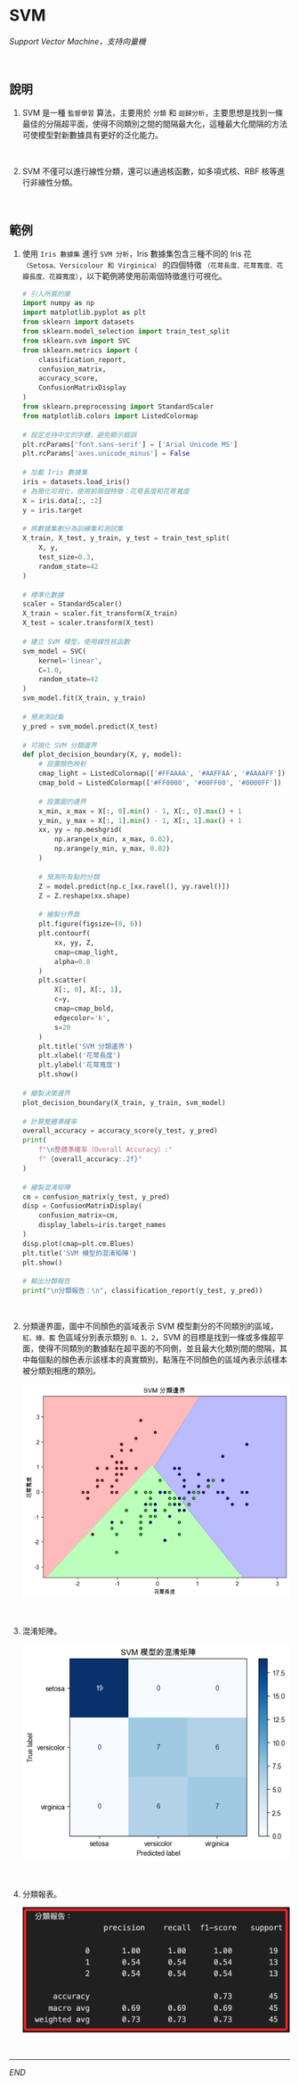 # SVM

_Support Vector Machine，支持向量機_

<br>

## 說明

1. SVM 是一種 `監督學習` 算法，主要用於 `分類` 和 `迴歸分析`，主要思想是找到一條最佳的分隔超平面，使得不同類別之間的間隔最大化，這種最大化間隔的方法可使模型對新數據具有更好的泛化能力。

<br>

2. SVM 不僅可以進行線性分類，還可以通過核函數，如多項式核、RBF 核等進行非線性分類。

<br>

## 範例

1. 使用 `Iris 數據集` 進行 `SVM 分析`，Iris 數據集包含三種不同的 Iris 花 `（Setosa、Versicolour 和 Virginica）` 的四個特徵 `（花萼長度、花萼寬度、花瓣長度、花瓣寬度）`，以下範例將使用前兩個特徵進行可視化。

    ```python
    # 引入所需的庫
    import numpy as np
    import matplotlib.pyplot as plt
    from sklearn import datasets
    from sklearn.model_selection import train_test_split
    from sklearn.svm import SVC
    from sklearn.metrics import (
        classification_report,
        confusion_matrix,
        accuracy_score,
        ConfusionMatrixDisplay
    )
    from sklearn.preprocessing import StandardScaler
    from matplotlib.colors import ListedColormap

    # 設定支持中文的字體，避免顯示錯誤
    plt.rcParams['font.sans-serif'] = ['Arial Unicode MS']
    plt.rcParams['axes.unicode_minus'] = False

    # 加載 Iris 數據集
    iris = datasets.load_iris()
    # 為簡化可視化，使用前兩個特徵：花萼長度和花萼寬度
    X = iris.data[:, :2]
    y = iris.target

    # 將數據集劃分為訓練集和測試集
    X_train, X_test, y_train, y_test = train_test_split(
        X, y,
        test_size=0.3,
        random_state=42
    )

    # 標準化數據
    scaler = StandardScaler()
    X_train = scaler.fit_transform(X_train)
    X_test = scaler.transform(X_test)

    # 建立 SVM 模型，使用線性核函數
    svm_model = SVC(
        kernel='linear', 
        C=1.0, 
        random_state=42
    )
    svm_model.fit(X_train, y_train)

    # 預測測試集
    y_pred = svm_model.predict(X_test)

    # 可視化 SVM 分類邊界
    def plot_decision_boundary(X, y, model):
        # 設置顏色映射
        cmap_light = ListedColormap(['#FFAAAA', '#AAFFAA', '#AAAAFF'])
        cmap_bold = ListedColormap(['#FF0000', '#00FF00', '#0000FF'])

        # 設置圖的邊界
        x_min, x_max = X[:, 0].min() - 1, X[:, 0].max() + 1
        y_min, y_max = X[:, 1].min() - 1, X[:, 1].max() + 1
        xx, yy = np.meshgrid(
            np.arange(x_min, x_max, 0.02),
            np.arange(y_min, y_max, 0.02)
        )

        # 預測所有點的分類
        Z = model.predict(np.c_[xx.ravel(), yy.ravel()])
        Z = Z.reshape(xx.shape)

        # 繪製分界面
        plt.figure(figsize=(8, 6))
        plt.contourf(
            xx, yy, Z,
            cmap=cmap_light,
            alpha=0.8
        )
        plt.scatter(
            X[:, 0], X[:, 1], 
            c=y, 
            cmap=cmap_bold, 
            edgecolor='k',
            s=20
        )
        plt.title('SVM 分類邊界')
        plt.xlabel('花萼長度')
        plt.ylabel('花萼寬度')
        plt.show()

    # 繪製決策邊界
    plot_decision_boundary(X_train, y_train, svm_model)

    # 計算整體準確率
    overall_accuracy = accuracy_score(y_test, y_pred)
    print(
        f"\n整體準確率（Overall Accuracy）:"
        f" {overall_accuracy:.2f}"
    )

    # 繪製混淆矩陣
    cm = confusion_matrix(y_test, y_pred)
    disp = ConfusionMatrixDisplay(
        confusion_matrix=cm,
        display_labels=iris.target_names
    )
    disp.plot(cmap=plt.cm.Blues)
    plt.title('SVM 模型的混淆矩陣')
    plt.show()

    # 輸出分類報告
    print("\n分類報告：\n", classification_report(y_test, y_pred))
    ```

<br>

2. 分類邊界圖，圖中不同顏色的區域表示 SVM 模型劃分的不同類別的區域，`紅、綠、藍` 色區域分別表示類別 `0、1、2`，SVM 的目標是找到一條或多條超平面，使得不同類別的數據點在超平面的不同側，並且最大化類別間的間隔，其中每個點的顏色表示該樣本的真實類別，點落在不同顏色的區域內表示該樣本被分類到相應的類別。

    ![](images/img_105.png)

<br>

3. 混淆矩陣。

    ![](images/img_107.png)

<br>

4. 分類報表。

    ![](images/img_106.png)

<br>

___

_END_